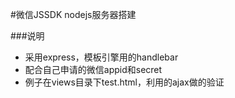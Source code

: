 #微信JSSDK nodejs服务器搭建

###说明

+ 采用express，模板引擎用的handlebar
+ 配合自己申请的微信appid和secret
+ 例子在views目录下test.html，利用的ajax做的验证
 
